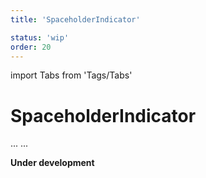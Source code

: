 ```yaml
---
title: 'SpaceholderIndicator'

status: 'wip'
order: 20
---
```


import Tabs from 'Tags/Tabs'

# SpaceholderIndicator

<Tabs>
  <Tabs.Content title="Info" selected>
    ...
  </Tabs.Content>
  <Tabs.Content title="Details" disabled>
  ...
  </Tabs.Content>
</Tabs>

**Under development**
